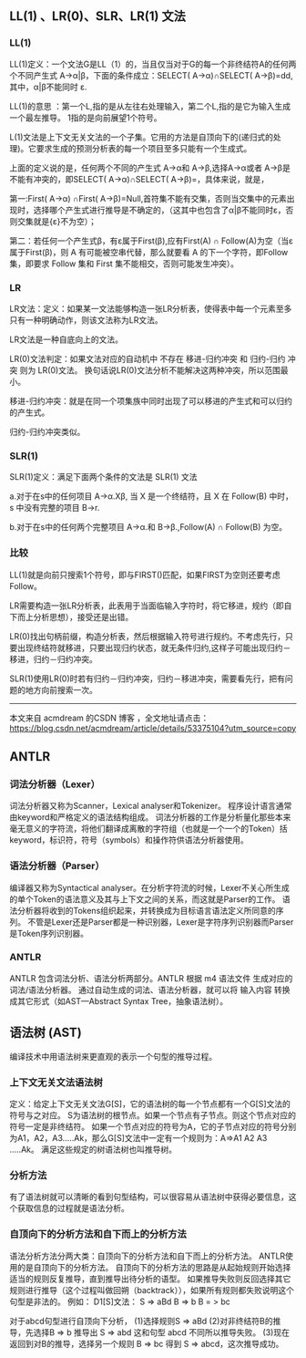 
## LL(1) 、LR(0)、SLR、LR(1) 文法

### LL(1)
LL(1)定义：一个文法G是LL（1）的，当且仅当对于G的每一个非终结符A的任何两个不同产生式 A→α|β，下面的条件成立：SELECT( A→α)∩SELECT( A→β)=dd,其中，α|β不能同时 ε.

LL(1)的意思 ：第一个L,指的是从左往右处理输入，第二个L,指的是它为输入生成一个最左推导。
1指的是向前展望1个符号。

L(1)文法是上下文无关文法的一个子集。它用的方法是自顶向下的(递归式的处理)。它要求生成的预测分析表的每一个项目至多只能有一个生成式。

上面的定义说的是，任何两个不同的产生式 A→α和 A→β,选择A→α或者 A→β是不能有冲突的，即SELECT( A→α)∩SELECT( A→β)=，具体来说，就是，

第一:First( A→α) ∩First( A→β)=Null,首符集不能有交集，否则当交集中的元素出现时，选择哪个产生式进行推导是不确定的，（这其中也包含了α|β不能同时ε，否则交集就是{ε}不为空）；

第二：若任何一个产生式β，有ε属于First(β),应有First(A) ∩ Follow(A)为空（当ε属于First(β)，则 A 有可能被空串代替，那么就要看 A 的下一个字符，即Follow集，即要求 Follow 集和 First 集不能相交，否则可能发生冲突）。

### LR
LR文法：定义：如果某一文法能够构造一张LR分析表，使得表中每一个元素至多只有一种明确动作，则该文法称为LR文法。

LR文法是一种自底向上的文法。

LR(0)文法判定：如果文法对应的自动机中 不存在 移进-归约冲突 和 归约-归约 冲突 则为 LR(0)文法。
换句话说LR(0)文法分析不能解决这两种冲突，所以范围最小。

移进-归约冲突：就是在同一个项集族中同时出现了可以移进的产生式和可以归约的产生式。

归约-归约冲突类似。

### SLR(1)
SLR(1)定义：满足下面两个条件的文法是 SLR(1) 文法

a.对于在s中的任何项目 A→α.Xβ, 当 X 是一个终结符，且 X 在 Follow(B) 中时，s 中没有完整的项目 B→r.

b.对于在s中的任何两个完整项目 A→α.和 B→β.,Follow(A) ∩ Follow(B) 为空。

### 比较
LL(1)就是向前只搜索1个符号，即与FIRST()匹配，如果FIRST为空则还要考虑Follow。

LR需要构造一张LR分析表，此表用于当面临输入字符时，将它移进，规约（即自下而上分析思想），接受还是出错。

LR(0)找出句柄前缀，构造分析表，然后根据输入符号进行规约。不考虑先行，只要出现终结符就移进，只要出现归约状态，就无条件归约,这样子可能出现归约－移进，归约－归约冲突。

SLR(1)使用LR(0)时若有归约－归约冲突，归约－移进冲突，需要看先行，把有问题的地方向前搜索一次。

---------------------

本文来自 acmdream 的CSDN 博客 ，全文地址请点击：https://blog.csdn.net/acmdream/article/details/53375104?utm_source=copy 

## ANTLR 

### 词法分析器（Lexer）
词法分析器又称为Scanner，Lexical analyser和Tokenizer。
程序设计语言通常由keyword和严格定义的语法结构组成。
词法分析器的工作是分析量化那些本来毫无意义的字符流，将他们翻译成离散的字符组（也就是一个一个的Token）括keyword，标识符，符号（symbols）和操作符供语法分析器使用。

### 语法分析器（Parser）
编译器又称为Syntactical analyser。在分析字符流的时候，Lexer不关心所生成的单个Token的语法意义及其与上下文之间的关系，而这就是Parser的工作。
语法分析器将收到的Tokens组织起来，并转换成为目标语言语法定义所同意的序列。
不管是Lexer还是Parser都是一种识别器，Lexer是字符序列识别器而Parser是Token序列识别器。

### ANTLR 
ANTLR 包含词法分析、语法分析两部分。ANTLR 根据 m4 语法文件 生成对应的词法/语法分析器。
通过自动生成的词法、语法分析器，就可以将 输入内容 转换成其它形式（如AST—Abstract Syntax Tree，抽象语法树）。

## 语法树 (AST)
编译技术中用语法树来更直观的表示一个句型的推导过程。

### 上下文无关文法语法树
定义：给定上下文无关文法G[S]，它的语法树的每一个节点都有一个G[S]文法的符号与之对应。
S为语法树的根节点。如果一个节点有子节点。则这个节点对应的符号一定是非终结符。
如果一个节点对应的符号为A，它的子节点对应的符号分别为A1，A2，A3…..Ak，那么G[S]文法中一定有一个规则为：A=>A1 A2 A3 …..Ak。
满足这些规定的树语法树也叫推导树。

### 分析方法
有了语法树就可以清晰的看到句型结构，可以很容易从语法树中获得必要信息，这个获取信息的过程就是语法分析。

### 自顶向下的分析方法和自下而上的分析方法
语法分析方法分两大类：自顶向下的分析方法和自下而上的分析方法。
ANTLR使用的是自顶向下的分析方法。
自顶向下的分析方法的思路是从起始规则开始选择适当的规则反复推导，直到推导出待分析的语型。
如果推导失败则反回选择其它规则进行推导（这个过程叫做回朔（backtrack）），如果所有规则都失败说明这个句型是非法的。
例如：
D1[S]文法：
S => aBd
B => b
B = > bc

对于abcd句型进行自顶向下分析，
(1)选择规则S => aBd
(2)对非终结符B的推导，先选择B => b 推导出 S => abd 这和句型 abcd 不同所以推导失败。
(3)现在返回到对B的推导，选择另一个规则 B => bc 得到 S => abcd，这次推导成功。
